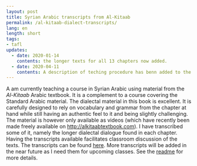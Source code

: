 ```yaml
---
layout: post
title: Syrian Arabic transcripts from Al-Kitaab
permalink: /al-kitaab-dialect-transcripts/
lang: en
length: short
tags:
- tafl
updates:
  - date: 2020-01-14
    contents: the longer texts for all 13 chapters now added.
  - date: 2020-04-11
    contents: A description of teching procedure has benn added to the `README`, lilkned in the post.
---
```


A am currently teaching a course in Syrian Arabic using material from the *Al-Kitaab* Arabic textbook. It is a complement to a course covering the Standard Arabic material. The dialectal material in this book is excellent. It is carefully designed to rely on vocabulary and grammar from the chapter at hand while still having an authentic feel to it and being slightly challenging. The material is however only available as videos (which have recently been made freely available on <http://alkitaabtextbook.com>). I have transcribed some of it, namely the longer dialectal dialogue found in each chapter. Having the transcripts available facilitates classroom discussion of the texts. The transcripts can be found [here](https://github.com/andreasmhallberg/al-kitaab-dialecttexts). More transcripts will be added in the near future as I need them for upcoming classes. See the [readme](https://github.com/andreasmhallberg/al-kitaab-dialecttexts/blob/master/README.md) for more details.
